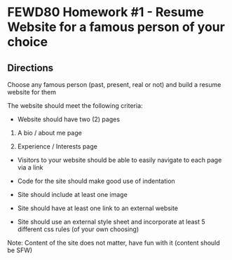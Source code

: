 # FEWD80 Homework #1 - Resume Website for a famous person of your choice

## Directions

Choose any famous person (past, present, real or not) and build a resume website for them

The website should meet the following criteria:

- Website should have two (2) pages

 1) A bio / about me page
 
 2) Experience / Interests page

- Visitors to your website should be able to easily navigate to each page via a link

- Code for the site should make good use of indentation

- Site should include at least one image

- Site should have at least one link to an external website

- Site should use an external style sheet and incorporate at least 5 different css rules (of your own choosing)

Note: Content of the site does not matter, have fun with it (content should be SFW)
